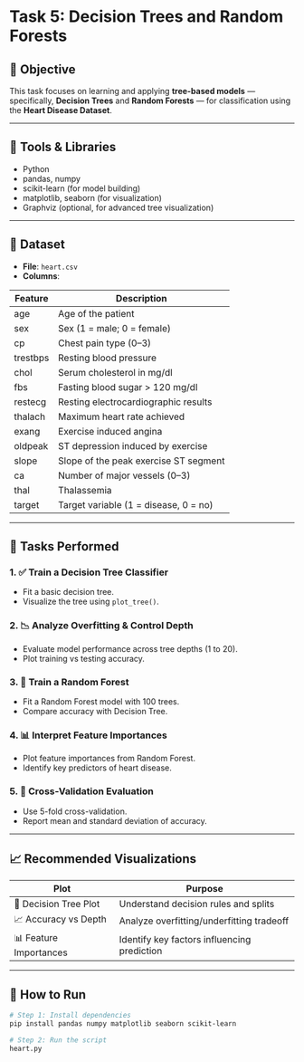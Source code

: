 # Task 5: Decision Trees and Random Forests

## 📌 Objective

This task focuses on learning and applying **tree-based models** — specifically, **Decision Trees** and **Random Forests** — for classification using the **Heart Disease Dataset**.

---

## 🧰 Tools & Libraries

- Python
- pandas, numpy
- scikit-learn (for model building)
- matplotlib, seaborn (for visualization)
- Graphviz (optional, for advanced tree visualization)

---

## 📁 Dataset

- **File**: `heart.csv`
- **Columns**:

| Feature      | Description                          |
|--------------|--------------------------------------|
| age          | Age of the patient                   |
| sex          | Sex (1 = male; 0 = female)           |
| cp           | Chest pain type (0–3)                |
| trestbps     | Resting blood pressure               |
| chol         | Serum cholesterol in mg/dl           |
| fbs          | Fasting blood sugar > 120 mg/dl      |
| restecg      | Resting electrocardiographic results |
| thalach      | Maximum heart rate achieved          |
| exang        | Exercise induced angina              |
| oldpeak      | ST depression induced by exercise    |
| slope        | Slope of the peak exercise ST segment|
| ca           | Number of major vessels (0–3)        |
| thal         | Thalassemia                          |
| target       | Target variable (1 = disease, 0 = no) |

---

## 📝 Tasks Performed

### 1. ✅ Train a Decision Tree Classifier
- Fit a basic decision tree.
- Visualize the tree using `plot_tree()`.

### 2. 📉 Analyze Overfitting & Control Depth
- Evaluate model performance across tree depths (1 to 20).
- Plot training vs testing accuracy.

### 3. 🌳 Train a Random Forest
- Fit a Random Forest model with 100 trees.
- Compare accuracy with Decision Tree.

### 4. 📊 Interpret Feature Importances
- Plot feature importances from Random Forest.
- Identify key predictors of heart disease.

### 5. 🔁 Cross-Validation Evaluation
- Use 5-fold cross-validation.
- Report mean and standard deviation of accuracy.

---

## 📈 Recommended Visualizations

| Plot | Purpose |
|------|---------|
| 🎄 Decision Tree Plot | Understand decision rules and splits |
| 📈 Accuracy vs Depth  | Analyze overfitting/underfitting tradeoff |
| 📊 Feature Importances | Identify key factors influencing prediction |

---

## 🚀 How to Run

```bash
# Step 1: Install dependencies
pip install pandas numpy matplotlib seaborn scikit-learn

# Step 2: Run the script
heart.py
